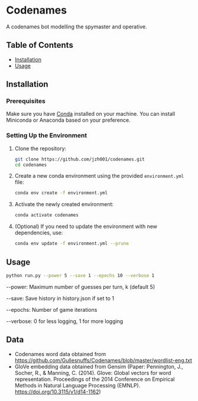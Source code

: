 # Codenames

A codenames bot modelling the spymaster and operative.

## Table of Contents

- [Installation](#installation)
- [Usage](#usage)

## Installation

### Prerequisites

Make sure you have [Conda](https://docs.conda.io/projects/conda/en/latest/user-guide/install/index.html) installed on your machine. You can install Miniconda or Anaconda based on your preference.

### Setting Up the Environment

1. Clone the repository:

    ```bash
    git clone https://github.com/jzh001/codenames.git
    cd codenames
    ```

2. Create a new conda environment using the provided `environment.yml` file:

    ```bash
    conda env create -f environment.yml
    ```

3. Activate the newly created environment:

    ```bash
    conda activate codenames
    ```

4. (Optional) If you need to update the environment with new dependencies, use:

    ```bash
    conda env update -f environment.yml --prune
    ```

## Usage

```bash
python run.py --power 5 --save 1 --epochs 10 --verbose 1
```

--power: Maximum number of guesses per turn, k (default 5)

--save: Save history in history.json if set to 1

--epochs: Number of game iterations

--verbose: 0 for less logging, 1 for more logging

## Data
- Codenames word data obtained from https://github.com/Gullesnuffs/Codenames/blob/master/wordlist-eng.txt
- GloVe embedding data obtained from Gensim (Paper: Pennington, J., Socher, R., & Manning, C. (2014). Glove: Global vectors for word representation. Proceedings of the 2014 Conference on Empirical Methods in Natural Language Processing (EMNLP). https://doi.org/10.3115/v1/d14-1162)